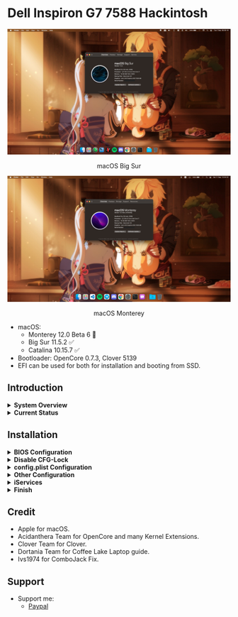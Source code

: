 # Dell Inspiron G7 7588 Hackintosh

![BigSur](screenshot.png)

<p align = "center">
macOS Big Sur
</p>

![Monterey](screenshot2.png)

<p align = "center">
macOS Monterey
</p>

* macOS:
  - Monterey 12.0 Beta 6 🔶
  - Big Sur 11.5.2 ✅
  - Catalina 10.15.7 ✅
* Bootloader: OpenCore 0.7.3, Clover 5139
* EFI can be used for both for installation and booting from SSD.

## Introduction

<details>  
<summary><strong>System Overview</strong></summary>
</br>

**Dell G7 7588**

| Type | Item |
| ---- | ---- |
| CPU | Intel Core i7-8750H @ 2.20 GHz, 9M Cache, up to 4.10 GHz
| RAM | SK Hynix 8GB DDR4-2666MHz HMA81GS6CJR8N-VK, Samsung 8GB DDR4-2666MHz M471A1K43CB1-CTD |
| Monitor Panel | BOE NV156FHM @ 1080p, 144Hz |
| SSD | Western Digital SN730 256GB NVMe Solid State Drive|
| HDD | Seagate 1TB 2.5" 5400RPM Internal Hard Drive |
| Sound | Realtek ALC256/ALC3246 |
| Wireless, Bluetooth | Intel Wireless AC9560 160MHz |
| Integrated GPU | Intel UHD Graphics 630 (GT2) |
| Dedicated GPU | Nvidia GTX 1050Ti (disabled) |
| BIOS Version | 1.16.0 |

</details>

<details>  
<summary><strong>Current Status</strong></summary>
</br>

| Feature | Status |
| ------------- | ------------- |
| CPU Power Management | ✅ Working |
| Sleep/Wake | ✅ Working |
| Intel UHD630 Graphics Acceleration | ✅ Working |
| Intel Quartz Extreme and Intel Core Image (QE/CI) | ✅ Working |
| Brightness control slider | ✅ Working |
| Special function keys (audio, brightness, sleep...) | ✅ Working |
| Ethernet | ✅ Working |
| Audio | ✅ Working |
| USB-C Port | ✅ Working |
| Touchpad | ✅ Working |
| Battery | ✅ Working |
| iMessage/Facetime and App Store | ✅ Working  |
| Speakers and Headphones | ✅ Working |
| Built-in Microphone | ✅ Working |
| Webcam | ✅ Working |
| Wi-Fi/Bluetooth | ✅ Working |
| Airdrop/Handoff | ✅ Working |
| FileVault 2 (OpenCore recommended)| ✅ Working |
| SD Card | ❌ Not working |
| Hibernation | ❌ Not working |
| NVIDIA GPU/HDMI Port | ❌ Not working |
| DRM | ❌ Not working |
| Fingerprint reader | ❌ Not working |
| BootCamp | ❌ Not working |

</details>

## Installation

<details>  
<summary><strong>BIOS Configuration</strong></summary>
</br>

**Recommend you should restore the BIOS setting to BIOS Setting first. Then configure the following things:**

  | Sub-menu | Key: Value | Comment |
  | --- | --- | --- |
  | UEFI Boot Path Security | `Disabled` | |
  | Enable Legacy Option ROMs | `Disabled` | Disable will help OpenCore's GUI loaded faster |
  | SATA Operation | `AHCI` | |
  | Enabled USB Boot Support | `Enabled` | |
  | Enable External USB Port | `Enabled` | |
  | Thunderbolt Security | `Enabled` | |
  | Thunderbolt Auto Switch | `Native Enumeration` | |
  | PTT Security | `Disabled` | |
  | Secure Boot Enable | `Disabled` | |
  | Intel SGX | `Disabled` | |
  | VT for Direct I/O: | `Disabled` | |
  | Wake on USB | `Enabled` | Wake from keyboard works correctly |
  | Audo OS Recovery Threshold | `Disabled` | |
  | SupportAssist OS Recovery | `Disabled` ||

</details>

<details>  
<summary><strong>Disable CFG-Lock</strong></summary>
</br>

* Before installing, you should disable CFG-Lock because I have already disabled `AppleXcpmCfgLock` (`KernelXCPM` in Clover) key in `config.plist`.
* Simply just run the `CFGUnlock.efi` tool in OpenCore's GUI, press `Y` and hit Enter. Then reboot the machine. Now you can boot into macOS installation normally.
* For Clover user, you have to run is via `UEFI Shell` tool at Clover's boot menu.

</details>

<details>
<summary><strong>config.plist Configuration</strong></summary>

### Graphic Display
* Integrated Intel UHD Graphics 630 support is handled by WhateverGreen, and configured in the `DeviceProperties` section of `config.plist`.
The NVIDIA GPU is not supported so it is disabled in SSDT.
The default BIOS DVMT pre-alloc value of `64MB` is sufficient and does not need to be changed.
  #### Enable acceleration
  * DeviceProperties/Add/PciRoot(0x0)/Pci(0x2,0x0)
    * `AAPL,ig-platform-id = <0900A53E>`
  #### Fix backlight registers on CoffeeLake platform
  * DeviceProperties/Add/PciRoot(0x0)/Pci(0x2,0x0)
    * `enable-backlight-registers-fix = <01000000>`
  #### Enable external display support
  * DeviceProperties/Add/PciRoot(0x0)/Pci(0x2,0x0)
    * `agdpmod = <vit9696>`
  #### Customize the behavior of the backlight
    * `enable-backlight-smoother = <01000000>`
    * `backlight-smoother-steps = <23000000>`
    * `backlight-smoother-interval = <07000000>`
    * `backlight-smoother-threshold = <2C010000>`

### Audio
* For ALC256 on this G7, I use `layout-id = <0E000000>`, it means `14`.
* Without any modifications, the headphone jack is buggy. External microphones aren't detected and the audio output may randomly stop working or start making weird noises. To permanently fix this issue, please go to [Post-Install](https://github.com/rex-lapis/Dell_G7_7588_OpenCore_Hackintosh#finish) for more information.
  #### Fix audio broken after rebooting from Windows into macOS
  * DeviceProperties/Add/PciRoot(0x0)/Pci(0x1F,0x3)
    * `alctsel = <01000000>`

</details>

<details>
<summary><strong>Other Configuration</strong></summary>

### USB
* From this version, I made a folder about USB ports mapping for somebody who is using Intel or Broadcom wireless card.
* By default, there is no USB kext in bootloader's kext folder. Make sure you have to pick the correct kext(s) depends on what card you are using and save the `config.plist` file.

### Wireless, Bluetooth
* The stock Intel AC 9560 can be worked well with [OpenIntelWireless](https://github.com/OpenIntelWireless).
* There are some Broadcom cards like DW1560, DW1820A, BCM94360NG, which can use AirDrop well, are compatible with this machine. If you have them, this EFI is worked well. Make sure you have to add wireless and bluetooth kexts correctly (except BCM94360NG, this card is native with macOS, **don't use any kexts!**).

### Sleep, Wake and Hibernation
* Hibernation is not supported on a Hackintosh and everything related to it should be completely disabled. Disabling additional features prevents random wakeups while the lid is closed. After every update, these settings should be reapplied manually.
```
sudo pmset -a hibernatemode 0
sudo rm -f /var/vm/sleepimage
sudo mkdir /var/vm/sleepimage
sudo pmset -a standby 0
sudo pmset -a autopoweroff 0
sudo pmset -a powernap 0
sudo pmset -a proximitywake 0
```
* Sleep and wake are improved and very fast now. Also, you can use shortcut key `Fn + Insert` to sleep this machine, likes Windows. For more infomation, please check the [OpenCore 0.6.8](https://github.com/rex-lapis/Hackintosh-Dell-G7-7588-OpenCore/blob/main/Changelog.md#v068) changelog.

### CPU Power Management
* CPU power management is done by `CPUFriend.kext` while `CPUFriendDataProvider.kext` defines how it should be done. `CPUFriendDataProvider.kext` is generated for a specific CPU and power setting. The one supplied in this repository was made for the i7-8750H. In case you have another CPU, you should follow [this guide](https://dortania.github.io/OpenCore-Post-Install/universal/pm.html) to generate your own `CPUFriendDataProvider.kext`.

</details>

<details>
<summary><strong>iServices</strong></summary>

* To use iMessage and other Apple services, you need to generate your own serial numbers. This can be done using [CorpNewt's GenSMBIOS](https://github.com/corpnewt/GenSMBIOS). Make sure model is `MacBookPro15,1`. Then, go [Apple Check Coverage page](https://checkcoverage.apple.com/) to check your generated serial numbers. If the website tells you that the serial number **is not valid**, that is fine. Otherwise, you have to generate a new set.

* Next you will have to copy the following values to your `config.plist`:
  - Serial Number -> `PlatformInfo/Generic/SystemSerialNumber`.
  - Board Number -> `PlatformInfo/Generic/MLB`.
  - SmUUID -> `/PlatformInfo/Generic/SystemUUID`.
  Reboot and Apple services should work.

* If they don't, follow [this in-depth guide](https://dortania.github.io/OpenCore-Post-Install/universal/iservices.html). It goes deeper into ROM, clearing NVRAM, clearing Keychain (missing this step might cause major issues), and much more.

</details>

<details>
<summary><strong>Finish</strong></summary>

* There is a script file in `Post-Install` folder. Move it to `Desktop` and run after you're already finished installing macOS. It will help to fix the output and input audio when you plug 3.5mm headphone/headset/external speaker in, and disable hibernation for enhancing sleep.

</details>

## Credit
* Apple for macOS.
* Acidanthera Team for OpenCore and many Kernel Extensions.
* Clover Team for Clover.
* Dortania Team for Coffee Lake Laptop guide.
* Ivs1974 for ComboJack Fix.

## Support
* Support me: 
  - [Paypal](https://www.paypal.me/tekun0lxrd)
